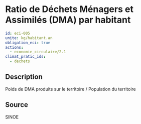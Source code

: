 # Ratio de Déchets Ménagers et Assimilés (DMA) par habitant
```yaml
id: eci-005
unite: kg/habitant.an
obligation_eci: true
actions:
  - economie_circulaire/2.1
climat_pratic_ids:
  - dechets
```
## Description
Poids de DMA produits sur le territoire / Population du territoire

## Source
SINOE

